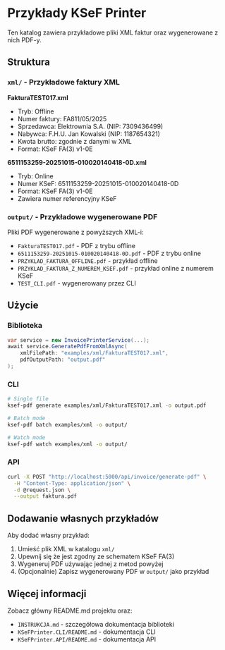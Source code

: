 # Przykłady KSeF Printer

Ten katalog zawiera przykładowe pliki XML faktur oraz wygenerowane z nich PDF-y.

## Struktura

### `xml/` - Przykładowe faktury XML

**FakturaTEST017.xml**
- Tryb: Offline
- Numer faktury: FA811/05/2025
- Sprzedawca: Elektrownia S.A. (NIP: 7309436499)
- Nabywca: F.H.U. Jan Kowalski (NIP: 1187654321)
- Kwota brutto: zgodnie z danymi w XML
- Format: KSeF FA(3) v1-0E

**6511153259-20251015-010020140418-0D.xml**
- Tryb: Online
- Numer KSeF: 6511153259-20251015-010020140418-0D
- Format: KSeF FA(3) v1-0E
- Zawiera numer referencyjny KSeF

### `output/` - Przykładowe wygenerowane PDF

Pliki PDF wygenerowane z powyższych XML-i:
- `FakturaTEST017.pdf` - PDF z trybu offline
- `6511153259-20251015-010020140418-0D.pdf` - PDF z trybu online
- `PRZYKLAD_FAKTURA_OFFLINE.pdf` - przykład offline
- `PRZYKLAD_FAKTURA_Z_NUMEREM_KSEF.pdf` - przykład online z numerem KSeF
- `TEST_CLI.pdf` - wygenerowany przez CLI

## Użycie

### Biblioteka
```csharp
var service = new InvoicePrinterService(...);
await service.GeneratePdfFromXmlAsync(
    xmlFilePath: "examples/xml/FakturaTEST017.xml",
    pdfOutputPath: "output.pdf"
);
```

### CLI
```bash
# Single file
ksef-pdf generate examples/xml/FakturaTEST017.xml -o output.pdf

# Batch mode
ksef-pdf batch examples/xml -o output/

# Watch mode
ksef-pdf watch examples/xml -o output/
```

### API
```bash
curl -X POST "http://localhost:5000/api/invoice/generate-pdf" \
  -H "Content-Type: application/json" \
  -d @request.json \
  --output faktura.pdf
```

## Dodawanie własnych przykładów

Aby dodać własny przykład:
1. Umieść plik XML w katalogu `xml/`
2. Upewnij się że jest zgodny ze schematem KSeF FA(3)
3. Wygeneruj PDF używając jednej z metod powyżej
4. (Opcjonalnie) Zapisz wygenerowany PDF w `output/` jako przykład

## Więcej informacji

Zobacz główny README.md projektu oraz:
- `INSTRUKCJA.md` - szczegółowa dokumentacja biblioteki
- `KSeFPrinter.CLI/README.md` - dokumentacja CLI
- `KSeFPrinter.API/README.md` - dokumentacja API
